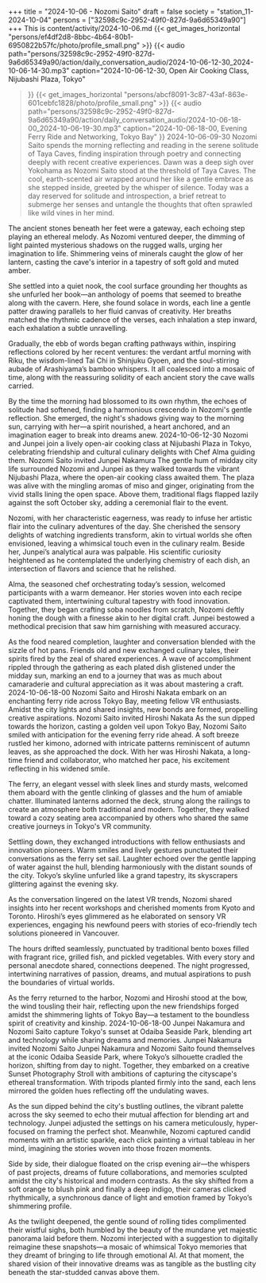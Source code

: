 +++
title = "2024-10-06 - Nozomi Saito"
draft = false
society = "station_11-2024-10-04"
persons = ["32598c9c-2952-49f0-827d-9a6d65349a90"]
+++
This is content/activity/2024-10-06.md
{{< get_images_horizontal "persons/ef4df2d8-8bbc-4b64-80b1-6950822b57fc/photo/profile_small.png" >}}
{{< audio
    path="persons/32598c9c-2952-49f0-827d-9a6d65349a90/action/daily_conversation_audio/2024-10-06-12-30_2024-10-06-14-30.mp3" 
    caption="2024-10-06-12-30, Open Air Cooking Class, Nijubashi Plaza, Tokyo"
>}}
{{< get_images_horizontal "persons/abcf8091-3c87-43af-863e-601cebfc1828/photo/profile_small.png" >}}
{{< audio
    path="persons/32598c9c-2952-49f0-827d-9a6d65349a90/action/daily_conversation_audio/2024-10-06-18-00_2024-10-06-19-30.mp3" 
    caption="2024-10-06-18-00, Evening Ferry Ride and Networking, Tokyo Bay"
>}}
2024-10-06-09-30
Nozomi Saito spends the morning reflecting and reading in the serene solitude of Taya Caves, finding inspiration through poetry and connecting deeply with recent creative experiences.
Dawn was a deep sigh over Yokohama as Nozomi Saito stood at the threshold of Taya Caves. The cool, earth-scented air wrapped around her like a gentle embrace as she stepped inside, greeted by the whisper of silence. Today was a day reserved for solitude and introspection, a brief retreat to submerge her senses and untangle the thoughts that often sprawled like wild vines in her mind.

The ancient stones beneath her feet were a gateway, each echoing step playing an ethereal melody. As Nozomi ventured deeper, the dimming of light painted mysterious shadows on the rugged walls, urging her imagination to life. Shimmering veins of minerals caught the glow of her lantern, casting the cave's interior in a tapestry of soft gold and muted amber.

She settled into a quiet nook, the cool surface grounding her thoughts as she unfurled her book—an anthology of poems that seemed to breathe along with the cavern. Here, she found solace in words, each line a gentle patter drawing parallels to her fluid canvas of creativity. Her breaths matched the rhythmic cadence of the verses, each inhalation a step inward, each exhalation a subtle unravelling.

Gradually, the ebb of words began crafting pathways within, inspiring reflections colored by her recent ventures: the verdant artful morning with Riku, the wisdom-lined Tai Chi in Shinjuku Gyoen, and the soul-stirring aubade of Arashiyama’s bamboo whispers. It all coalesced into a mosaic of time, along with the reassuring solidity of each ancient story the cave walls carried.

By the time the morning had blossomed to its own rhythm, the echoes of solitude had softened, finding a harmonious crescendo in Nozomi's gentle reflection. She emerged, the night's shadows giving way to the morning sun, carrying with her—a spirit nourished, a heart anchored, and an imagination eager to break into dreams anew.
2024-10-06-12-30
Nozomi and Junpei join a lively open-air cooking class at Nijubashi Plaza in Tokyo, celebrating friendship and cultural culinary delights with Chef Alma guiding them.
Nozomi Saito invited Junpei Nakamura
The gentle hum of midday city life surrounded Nozomi and Junpei as they walked towards the vibrant Nijubashi Plaza, where the open-air cooking class awaited them. The plaza was alive with the mingling aromas of miso and ginger, originating from the vivid stalls lining the open space. Above them, traditional flags flapped lazily against the soft October sky, adding a ceremonial flair to the event.

Nozomi, with her characteristic eagerness, was ready to infuse her artistic flair into the culinary adventures of the day. She cherished the sensory delights of watching ingredients transform, akin to virtual worlds she often envisioned, leaving a whimsical touch even in the culinary realm. Beside her, Junpei’s analytical aura was palpable. His scientific curiosity heightened as he contemplated the underlying chemistry of each dish, an intersection of flavors and science that he relished.

Alma, the seasoned chef orchestrating today’s session, welcomed participants with a warm demeanor. Her stories woven into each recipe captivated them, intertwining cultural tapestry with food innovation. Together, they began crafting soba noodles from scratch, Nozomi deftly honing the dough with a finesse akin to her digital craft. Junpei bestowed a methodical precision that saw him garnishing with measured accuracy.

As the food neared completion, laughter and conversation blended with the sizzle of hot pans. Friends old and new exchanged culinary tales, their spirits fired by the zeal of shared experiences. A wave of accomplishment rippled through the gathering as each plated dish glistened under the midday sun, marking an end to a journey that was as much about camaraderie and cultural appreciation as it was about mastering a craft.
2024-10-06-18-00
Nozomi Saito and Hiroshi Nakata embark on an enchanting ferry ride across Tokyo Bay, meeting fellow VR enthusiasts. Amidst the city lights and shared insights, new bonds are formed, propelling creative aspirations.
Nozomi Saito invited Hiroshi Nakata
As the sun dipped towards the horizon, casting a golden veil upon Tokyo Bay, Nozomi Saito smiled with anticipation for the evening ferry ride ahead. A soft breeze rustled her kimono, adorned with intricate patterns reminiscent of autumn leaves, as she approached the dock. With her was Hiroshi Nakata, a long-time friend and collaborator, who matched her pace, his excitement reflecting in his widened smile.

The ferry, an elegant vessel with sleek lines and sturdy masts, welcomed them aboard with the gentle clinking of glasses and the hum of amiable chatter. Illuminated lanterns adorned the deck, strung along the railings to create an atmosphere both traditional and modern. Together, they walked toward a cozy seating area accompanied by others who shared the same creative journeys in Tokyo's VR community.

Settling down, they exchanged introductions with fellow enthusiasts and innovation pioneers. Warm smiles and lively gestures punctuated their conversations as the ferry set sail. Laughter echoed over the gentle lapping of water against the hull, blending harmoniously with the distant sounds of the city. Tokyo’s skyline unfurled like a grand tapestry, its skyscrapers glittering against the evening sky.

As the conversation lingered on the latest VR trends, Nozomi shared insights into her recent workshops and cherished moments from Kyoto and Toronto. Hiroshi’s eyes glimmered as he elaborated on sensory VR experiences, engaging his newfound peers with stories of eco-friendly tech solutions pioneered in Vancouver.

The hours drifted seamlessly, punctuated by traditional bento boxes filled with fragrant rice, grilled fish, and pickled vegetables. With every story and personal anecdote shared, connections deepened. The night progressed, intertwining narratives of passion, dreams, and mutual aspirations to push the boundaries of virtual worlds.

As the ferry returned to the harbor, Nozomi and Hiroshi stood at the bow, the wind tousling their hair, reflecting upon the new friendships forged amidst the shimmering lights of Tokyo Bay—a testament to the boundless spirit of creativity and kinship.
2024-10-06-18-00
Junpei Nakamura and Nozomi Saito capture Tokyo's sunset at Odaiba Seaside Park, blending art and technology while sharing dreams and memories.
Junpei Nakamura invited Nozomi Saito
Junpei Nakamura and Nozomi Saito found themselves at the iconic Odaiba Seaside Park, where Tokyo’s silhouette cradled the horizon, shifting from day to night. Together, they embarked on a creative Sunset Photography Stroll with ambitions of capturing the cityscape's ethereal transformation. With tripods planted firmly into the sand, each lens mirrored the golden hues reflecting off the undulating waves.

As the sun dipped behind the city's bustling outlines, the vibrant palette across the sky seemed to echo their mutual affection for blending art and technology. Junpei adjusted the settings on his camera meticulously, hyper-focused on framing the perfect shot. Meanwhile, Nozomi captured candid moments with an artistic sparkle, each click painting a virtual tableau in her mind, imagining the stories woven into those frozen moments.

Side by side, their dialogue floated on the crisp evening air—the whispers of past projects, dreams of future collaborations, and memories sculpted amidst the city's historical and modern contrasts. As the sky shifted from a soft orange to blush pink and finally a deep indigo, their cameras clicked rhythmically, a synchronous dance of light and emotion framed by Tokyo’s shimmering profile.

As the twilight deepened, the gentle sound of rolling tides complimented their wistful sighs, both humbled by the beauty of the mundane yet majestic panorama laid before them. Nozomi interjected with a suggestion to digitally reimagine these snapshots—a mosaic of whimsical Tokyo memories that they dreamt of bringing to life through emotional AI. At that moment, the shared vision of their innovative dreams was as tangible as the bustling city beneath the star-studded canvas above them.
